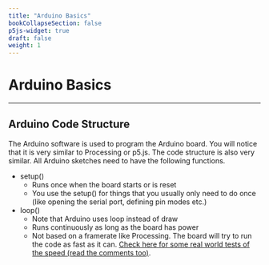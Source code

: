 ```yaml
---
title: "Arduino Basics"
bookCollapseSection: false
p5js-widget: true
draft: false
weight: 1
---
```


# Arduino Basics

---

## Arduino Code Structure

The Arduino software is used to program the Arduino board. You will notice that it is very similar to Processing or p5.js. The code structure is also very similar. All Arduino sketches need to have the following functions.

- setup()
  - Runs once when the board starts or is reset
  - You use the setup() for things that you usually only need to do once (like opening the serial port, defining pin modes etc.)
- loop()
  - Note that Arduino uses loop instead of draw
  - Runs continuously as long as the board has power
  - Not based on a framerate like Processing. The board will try to run the code as fast as it can. [Check here for some real world tests of the speed (read the comments too)](https://learn.sparkfun.com/blog/1687).
